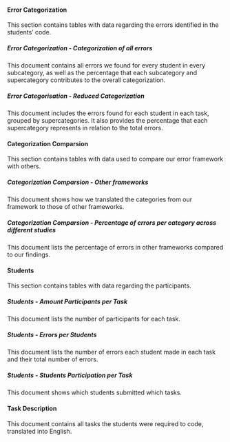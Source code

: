#### Error Categorization
This section contains tables with data regarding the errors identified in the students’ code.
##### Error Categorization - Categorization of all errors
This document contains all errors we found for every student in every subcategory, as well as the percentage that each subcategory and supercategory contributes to the overall categorization.
##### Error Categorisation - Reduced Categorization
This document includes the errors found for each student in each task, grouped by supercategories. It also provides the percentage that each supercategory represents in relation to the total errors.

#### Categorization Comparsion
This section contains tables with data used to compare our error framework with others.
##### Categorization Comparsion - Other frameworks
This document shows how we translated the categories from our framework to those of other frameworks.
##### Categorization Comparsion - Percentage of errors per category across different studies
This document lists the percentage of errors in other frameworks compared to our findings.

#### Students
This section contains tables with data regarding the participants.
##### Students - Amount Participants per Task
This document lists the number of participants for each task.
##### Students - Errors per Students
This document lists the number of errors each student made in each task and their total number of errors.
##### Students - Students Participation per Task
This document shows which students submitted which tasks.

#### Task Description
This document contains all tasks the students were required to code, translated into English.
